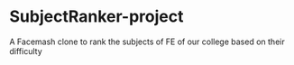 # SubjectRanker-project
A Facemash clone to rank the subjects of FE of our college based on their difficulty
